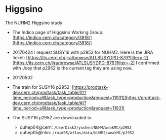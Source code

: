 # Higgsino
The NUHM2 Higgsino study

* The Indico page of Higgsino Working Group: 
[https://indico.cern.ch/category/3818/](https://indico.cern.ch/category/3818/)

* 20170424
I request SUSY16 with p2952 for NUHM2. Here is the JIRA ticket:
[https://its.cern.ch/jira/browse/ATLSUSYDPD-879?filter=-2](https://its.cern.ch/jira/browse/ATLSUSYDPD-879?filter=-2)
I confirmed with Joey that p2952 is the current tag they are using now.

* 20170502
* The train for SUSY16 p2952: [https://prodtask-dev.cern.ch/prodtask/task_table/#/?time_period=all&task_type=production&request=11931](https://prodtask-dev.cern.ch/prodtask/task_table/#/?time_period=all&task_type=production&request=11931)
* The SUSY16 p2952 are downloaded to
  * ouhep04@cern: `/UserDisk2/yushen/NUHM/weakMC/p2952`
  * ouhep05@nhn: `/raid05/atlas/data/NUHM2/weakMC/p2952`

